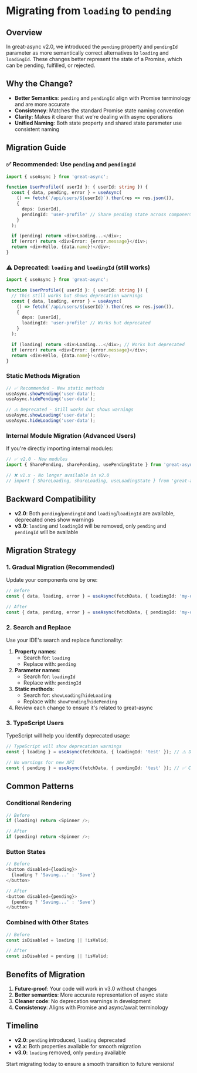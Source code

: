 # Migrating from `loading` to `pending`

## Overview

In great-async v2.0, we introduced the `pending` property and `pendingId` parameter as more semantically correct alternatives to `loading` and `loadingId`. These changes better represent the state of a Promise, which can be pending, fulfilled, or rejected.

## Why the Change?

- **Better Semantics**: `pending` and `pendingId` align with Promise terminology and are more accurate
- **Consistency**: Matches the standard Promise state naming convention
- **Clarity**: Makes it clearer that we're dealing with async operations
- **Unified Naming**: Both state property and shared state parameter use consistent naming

## Migration Guide

### ✅ Recommended: Use `pending` and `pendingId`

```typescript
import { useAsync } from 'great-async';

function UserProfile({ userId }: { userId: string }) {
  const { data, pending, error } = useAsync(
    () => fetch(`/api/users/${userId}`).then(res => res.json()),
    {
      deps: [userId],
      pendingId: 'user-profile' // Share pending state across components
    }
  );

  if (pending) return <div>Loading...</div>;
  if (error) return <div>Error: {error.message}</div>;
  return <div>Hello, {data.name}!</div>;
}
```

### ⚠️ Deprecated: `loading` and `loadingId` (still works)

```typescript
import { useAsync } from 'great-async';

function UserProfile({ userId }: { userId: string }) {
  // This still works but shows deprecation warnings
  const { data, loading, error } = useAsync(
    () => fetch(`/api/users/${userId}`).then(res => res.json()),
    {
      deps: [userId],
      loadingId: 'user-profile' // Works but deprecated
    }
  );

  if (loading) return <div>Loading...</div>; // Works but deprecated
  if (error) return <div>Error: {error.message}</div>;
  return <div>Hello, {data.name}!</div>;
}
```

### Static Methods Migration

```typescript
// ✅ Recommended - New static methods
useAsync.showPending('user-data');
useAsync.hidePending('user-data');

// ⚠️ Deprecated - Still works but shows warnings
useAsync.showLoading('user-data');
useAsync.hideLoading('user-data');
```

### Internal Module Migration (Advanced Users)

If you're directly importing internal modules:

```typescript
// ✅ v2.0 - New modules
import { SharePending, sharePending, usePendingState } from 'great-async/share-pending';

// ❌ v1.x - No longer available in v2.0
// import { ShareLoading, shareLoading, useLoadingState } from 'great-async/share-loading';
```

## Backward Compatibility

- **v2.0**: Both `pending`/`pendingId` and `loading`/`loadingId` are available, deprecated ones show warnings
- **v3.0**: `loading` and `loadingId` will be removed, only `pending` and `pendingId` will be available

## Migration Strategy

### 1. Gradual Migration (Recommended)

Update your components one by one:

```typescript
// Before
const { data, loading, error } = useAsync(fetchData, { loadingId: 'my-data' });

// After
const { data, pending, error } = useAsync(fetchData, { pendingId: 'my-data' });
```

### 2. Search and Replace

Use your IDE's search and replace functionality:

1. **Property names**:
   - Search for: `loading`
   - Replace with: `pending`
2. **Parameter names**:
   - Search for: `loadingId`
   - Replace with: `pendingId`
3. **Static methods**:
   - Search for: `showLoading`/`hideLoading`
   - Replace with: `showPending`/`hidePending`
4. Review each change to ensure it's related to great-async

### 3. TypeScript Users

TypeScript will help you identify deprecated usage:

```typescript
// TypeScript will show deprecation warnings
const { loading } = useAsync(fetchData, { loadingId: 'test' }); // ⚠️ Deprecated warnings

// No warnings for new API
const { pending } = useAsync(fetchData, { pendingId: 'test' }); // ✅ Clean
```

## Common Patterns

### Conditional Rendering

```typescript
// Before
if (loading) return <Spinner />;

// After
if (pending) return <Spinner />;
```

### Button States

```typescript
// Before
<button disabled={loading}>
  {loading ? 'Saving...' : 'Save'}
</button>

// After
<button disabled={pending}>
  {pending ? 'Saving...' : 'Save'}
</button>
```

### Combined with Other States

```typescript
// Before
const isDisabled = loading || !isValid;

// After
const isDisabled = pending || !isValid;
```

## Benefits of Migration

1. **Future-proof**: Your code will work in v3.0 without changes
2. **Better semantics**: More accurate representation of async state
3. **Cleaner code**: No deprecation warnings in development
4. **Consistency**: Aligns with Promise and async/await terminology

## Timeline

- **v2.0**: `pending` introduced, `loading` deprecated
- **v2.x**: Both properties available for smooth migration
- **v3.0**: `loading` removed, only `pending` available

Start migrating today to ensure a smooth transition to future versions!

